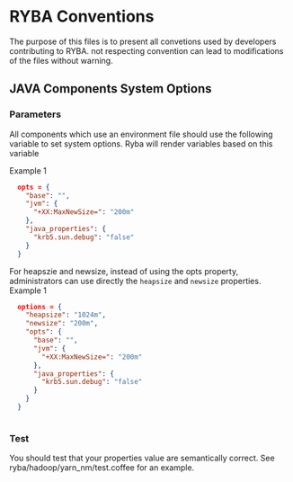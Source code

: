 
# RYBA Conventions

The purpose of this files is to present all convetions used by developers contributing
to RYBA. not respecting convention can lead to modifications of the files without warning.

## JAVA Components System Options

### Parameters
All components which use an environment file should use the following variable to set system
options. Ryba will render variables based on this variable

Example 1
```json
  opts = {
    "base": "",
    "jvm": {
      "+XX:MaxNewSize=": "200m"
    },
    "java_properties": {
      "krb5.sun.debug": "false"
    }
  }
```

For heapszie and newsize, instead of using the opts property, administrators can use directly the `heapsize` and `newsize`
properties.
Example 1
```json
  options = {
    "heapsize": "1024m",
    "newsize": "200m",
    "opts": {
      "base": "",
      "jvm": {
        "+XX:MaxNewSize=": "200m"
      },
      "java_properties": {
        "krb5.sun.debug": "false"
      }
    }
  }
  
```

### Test

You should test that your properties value are semantically correct. 
See ryba/hadoop/yarn_nm/test.coffee for an example.
